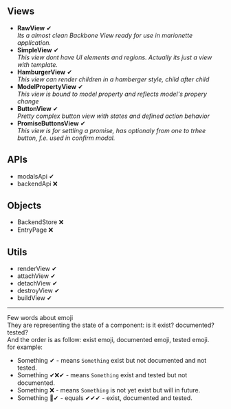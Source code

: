 ## Views
- **RawView** ✔  
*Its a almost clean Backbone View ready for use in marionette application.*
- **SimpleView** ✔  
*This view dont have UI elements and regions. Actually its just a view with template.*
- **HamburgerView** ✔  
*This view can render children in a hamberger style, child after child*
- **ModelPropertyView** ✔   
*This view is bound to model property and reflects model's propery change*
- **ButtonView** ✔  
*Pretty complex button view with states and defined action behavior*
- **PromiseButtonsView** ✔  
*This view is for settling a promise, has optionaly from one to trhee button, f.e. used in confirm modal.*

## APIs
- modalsApi ✔
- backendApi ❌

## Objects
- BackendStore ❌
- EntryPage ❌

## Utils
- renderView ✔
- attachView ✔
- detachView ✔
- destroyView ✔
- buildView ✔

-----
Few words about emoji  
They are representing the state of a component: is it exist? documented? tested?  
And the order is as follow: exist emoji, documented emoji, tested emoji.  
for example:  
- Something ✔ - means `Something` exist but not documented and not tested.  
- Something ✔❌✔ - means `Something` exist and tested but not documented.  
- Something ❌ - means `Something` is not yet exist but will in future.  
- Something 💯✔ - equals ✔✔✔ - exist, documented and tested.  
